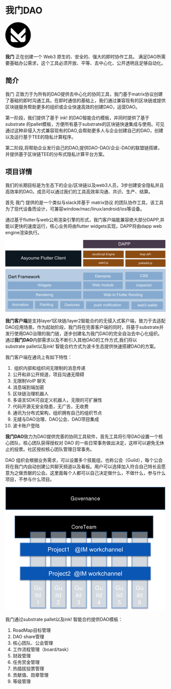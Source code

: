 # 我门DAO
<p align="left">
  <img src="docs/icon-152x152.png" style="width:80px";>
</p>

**我门** 正在创建一个 Web3 原生的、安全的、强大的即时协作工具。 满足DAO所需要基础办公需求，这个工具必须开放、平等、去中心化、公开透明且足够自动化。

## 简介
我门 正致力于为所有的DAO提供去中心化的协同工具，我门基于matrix协议创建了基础的即时沟通工具。在即时通信的基础上，我们通过兼容现有的区块链或提供区块链服务帮助更多的组织或企业快速高效的创建DAO，运营DAO。

第一阶段，我们提供了基于 ink! 的DAO智能合约模板，并同时提供了基于substrate 的pallet模板，方便所有基于substrate的区块链快速集成与使用。可见通过这种非侵入方式兼容现有的DAO,会帮助更多人与企业创建自己的DAO，创建以及运行基于TEE的隐私计算程序。

第二阶段,将帮助企业发行自己的DAO,提供DAO-DAO/企业-DAO的联盟链搭建，并提供基于区块链TEE的分布式隐私计算平台方案。

## 项目详情
我们的长期目标是为生态下的企业/区块链以及web3人员，3步创建安全隐私并且高效率的DAO。成员可以通过我们的工具高效率沟通、共识、生产、结算。

首先 我门 提供的是一个类似与slack并基于 matrix协议 的团队协作工具，该工具为了现代设备而设计，可兼容window/mac/linux/android/ios等设备。

通过基于flutter与web公用渲染引擎的形式，我门客户端能兼容绝大部分DAPP,并能以更快的速度运行，核心业务将由flutter widgets实现，DAPP将由dapp web engine渲染执行。

<p align="left">
  <img src="docs/client.png" style="width:800px";>
</p>


**我门客户端**是支持layer1区块链/layer2智能合约的无侵入式客户端，致力于去适配DAO应用场景。作为起始阶段，我门将在完善客户端的同时，将基于substrate并发行使用DAO治理的我门链，逐步创建名为我门DAO的完全自治去中心化组织。通过**我门DAO**内部需求以及不断引入其他DAO的工作方式,我们将以substrate pallet以及ink! 智能合约方式为波卡生态提供快速搭建DAO的方案。

我门客户端在通讯上有如下特性：
1.  组织内部和组织间无限制的消息传递
2. 公开和非公开频道，项目沟通无障碍
3. 无限制VoIP 聊天
4. 消息端到端加密
5. 区块链治理机器人
6. 多语言SDK可自定义机器人，无限的可扩展性
7. 代码开源无安全隐患，无广告，无收费
8. 通讯为分布式架构，组织拥有自己的组织节点
9. 无缝与DAO治理、DAO公会、DAO项目集成
10. 波卡账户登陆

**我门DAO**致力为DAO提供完善的协同工具软件，首先工具将引导DAO设置一个核心团队，核心团队获得授权对 DAO 的一些日常事务做出决定，这样可以避免无休止的投票。社区授权核心团队管理日常事务。

DAO 组织会根据业务需求，可以设置多个技能组，也称公会（Guild），每个公会将在我门内自动创建公共聊天频道以及看板。用户可以选择加入符合自己特长且愿意为之做贡献的公会。这里面每个人都可以自己决定做什么，不做什么，参与什么项目，不参与什么项目。
<p align="left">
  <img src="docs/structure.png" style="width:800px";>
</p>

我门通过substrate pallet以及ink! 智能合约提供DAO模板：
1. RoadMap目标管理
2. DAO share管理
3. 核心团队、公会管理
4. 工作流程管理（board/task）
5. 财政管理
6. 任务赏金管理
7. 热插拔投票管理
8. 贡献值、勋章管理
9. 等级管理